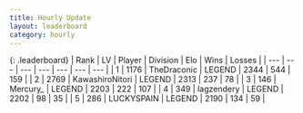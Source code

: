 ```yaml
---
title: Hourly Update
layout: leaderboard
category: hourly
---
```


{: .leaderboard}
| Rank | LV | Player | Division | Elo | Wins | Losses |
| --- | --- | --- | --- | --- | --- | --- |
| <span data-change="0">1</span> | 1176 | <span title="ID: 544310">TheDraconic</span> | LEGEND | <span data-change="5">2344</span> | <span data-change="1">544</span> | <span data-change="0">159</span> |
| <span data-change="0">2</span> | 2769 | <span title="ID: 164871">KawashiroNitori</span> | LEGEND | <span data-change="0">2313</span> | <span data-change="0">237</span> | <span data-change="0">78</span> |
| <span data-change="0">3</span> | 146 | <span title="ID: 680422">Mercury_</span> | LEGEND | <span data-change="0">2203</span> | <span data-change="0">222</span> | <span data-change="0">107</span> |
| <span data-change="0">4</span> | 349 | <span title="ID: 628282">lagzendery</span> | LEGEND | <span data-change="0">2202</span> | <span data-change="0">98</span> | <span data-change="0">35</span> |
| <span data-change="0">5</span> | 286 | <span title="ID: 623829">LUCKYSPAIN</span> | LEGEND | <span data-change="0">2190</span> | <span data-change="0">134</span> | <span data-change="0">59</span> |
